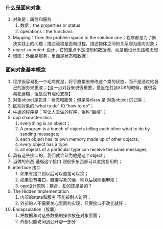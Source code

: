### 什么是面向对象
1. 对象是：属性和服务
   1. 数据：the properties or status
   2. operations：the functions
2. Mapping：from the problem space to the solution one；程序都是为了解决实践上的问题；描述流程是面向过程，描述物体之间的关系则为面向对象；
3. object-oriented: 设计，它的重点不是控制和数据流，而是他设计思路和思想
4. 蛋图：外面是服务，里面是状态和数据；

### 面向对象基本概念
1. 程序很容易犯一个毛病就是，将手直接去修改这个类的状态，而不是通过他自己的服务来更改；【这一点对我来说很重要，最近在封装SDK的时候，就很容易犯迷糊，但是没有理论支撑】
2. 对象object是包含：状态和服务；但是类class 是 对象object 的归类；
3. 区别对象的“what to do” 和 “how to do”；
4. 牛逼的程序是：写让人去做的程序，俗称“脑控”；
5. opp characteristics
   1. everything is an object；
   2. A program is a bunch of objects telling each other what to do by sanding messages;
   3. each object has its own memory made up of other objects;
   4. every object has a type
   5. all objects of a particular type can receive the same messages;
6. 具有这些接口的，我们就会认为他是这个object；
7. 当做的东西 遵循这个接口 则很多东西都可以直接复用的；
8. interface 接口
   1. 如果有接口则以后可以直接可以换；
   2. 如果没有接口，直接写死的话，则以后换则很麻烦；
   3. opp设计原则：耦合，松的还是紧的？
9. The Hidden Implementation
   1.  内部的state和服务 不能被别人访问；
   2.  外部的人不需要关心里面的实现，只要接口不改变就好；
10. Encapsulation（胶囊）
    1.  把数据和对这些数据的操作放在对象里面；
    2.  外部只能访问到公开那一部分

